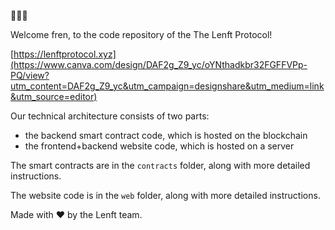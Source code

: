🤝🤝🤝

Welcome fren, to the code repository of the The Lenft Protocol!

[https://lenftprotocol.xyz](https://www.canva.com/design/DAF2g_Z9_yc/oYNthadkbr32FGFFVPp-PQ/view?utm_content=DAF2g_Z9_yc&utm_campaign=designshare&utm_medium=link&utm_source=editor)

Our technical architecture consists of two parts:
* the backend smart contract code, which is hosted on the blockchain 
* the frontend+backend website code, which is hosted on a server

The smart contracts are in the `contracts` folder, along with more detailed instructions.

The website code is in the `web` folder, along with more detailed instructions.

Made with ❤️ by the Lenft team.

